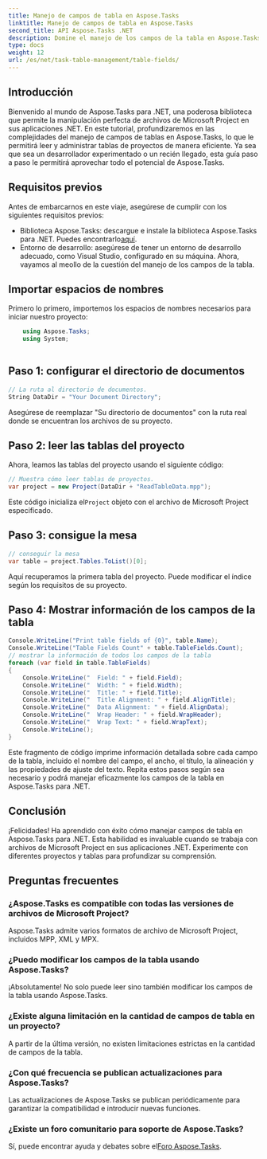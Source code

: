 ```yaml
---
title: Manejo de campos de tabla en Aspose.Tasks
linktitle: Manejo de campos de tabla en Aspose.Tasks
second_title: API Aspose.Tasks .NET
description: Domine el manejo de los campos de la tabla en Aspose.Tasks para .NET con este completo tutorial. Aprenda a leer, mostrar y modificar tablas de proyectos sin esfuerzo.
type: docs
weight: 12
url: /es/net/task-table-management/table-fields/
---
```

## Introducción
Bienvenido al mundo de Aspose.Tasks para .NET, una poderosa biblioteca que permite la manipulación perfecta de archivos de Microsoft Project en sus aplicaciones .NET. En este tutorial, profundizaremos en las complejidades del manejo de campos de tablas en Aspose.Tasks, lo que le permitirá leer y administrar tablas de proyectos de manera eficiente. Ya sea que sea un desarrollador experimentado o un recién llegado, esta guía paso a paso le permitirá aprovechar todo el potencial de Aspose.Tasks.
## Requisitos previos
Antes de embarcarnos en este viaje, asegúrese de cumplir con los siguientes requisitos previos:
-  Biblioteca Aspose.Tasks: descargue e instale la biblioteca Aspose.Tasks para .NET. Puedes encontrarlo[aquí](https://releases.aspose.com/tasks/net/).
- Entorno de desarrollo: asegúrese de tener un entorno de desarrollo adecuado, como Visual Studio, configurado en su máquina.
Ahora, vayamos al meollo de la cuestión del manejo de los campos de la tabla.
## Importar espacios de nombres
Primero lo primero, importemos los espacios de nombres necesarios para iniciar nuestro proyecto:
```csharp
    using Aspose.Tasks;
    using System;
    
```
## Paso 1: configurar el directorio de documentos
```csharp
// La ruta al directorio de documentos.
String DataDir = "Your Document Directory";
```
Asegúrese de reemplazar "Su directorio de documentos" con la ruta real donde se encuentran los archivos de su proyecto.
## Paso 2: leer las tablas del proyecto
Ahora, leamos las tablas del proyecto usando el siguiente código:
```csharp
// Muestra cómo leer tablas de proyectos.
var project = new Project(DataDir + "ReadTableData.mpp");
```
 Este código inicializa el`Project` objeto con el archivo de Microsoft Project especificado.
## Paso 3: consigue la mesa
```csharp
// conseguir la mesa
var table = project.Tables.ToList()[0];
```
Aquí recuperamos la primera tabla del proyecto. Puede modificar el índice según los requisitos de su proyecto.
## Paso 4: Mostrar información de los campos de la tabla
```csharp
Console.WriteLine("Print table fields of {0}", table.Name);
Console.WriteLine("Table Fields Count" + table.TableFields.Count);
// mostrar la información de todos los campos de la tabla
foreach (var field in table.TableFields)
{
    Console.WriteLine("  Field: " + field.Field);
    Console.WriteLine("  Width: " + field.Width);
    Console.WriteLine("  Title: " + field.Title);
    Console.WriteLine("  Title Alignment: " + field.AlignTitle);
    Console.WriteLine("  Data Alignment: " + field.AlignData);
    Console.WriteLine("  Wrap Header: " + field.WrapHeader);
    Console.WriteLine("  Wrap Text: " + field.WrapText);
    Console.WriteLine();
}
```
Este fragmento de código imprime información detallada sobre cada campo de la tabla, incluido el nombre del campo, el ancho, el título, la alineación y las propiedades de ajuste del texto.
Repita estos pasos según sea necesario y podrá manejar eficazmente los campos de la tabla en Aspose.Tasks para .NET.
## Conclusión
¡Felicidades! Ha aprendido con éxito cómo manejar campos de tabla en Aspose.Tasks para .NET. Esta habilidad es invaluable cuando se trabaja con archivos de Microsoft Project en sus aplicaciones .NET. Experimente con diferentes proyectos y tablas para profundizar su comprensión.
## Preguntas frecuentes
### ¿Aspose.Tasks es compatible con todas las versiones de archivos de Microsoft Project?
Aspose.Tasks admite varios formatos de archivo de Microsoft Project, incluidos MPP, XML y MPX.
### ¿Puedo modificar los campos de la tabla usando Aspose.Tasks?
¡Absolutamente! No solo puede leer sino también modificar los campos de la tabla usando Aspose.Tasks.
### ¿Existe alguna limitación en la cantidad de campos de tabla en un proyecto?
A partir de la última versión, no existen limitaciones estrictas en la cantidad de campos de la tabla.
### ¿Con qué frecuencia se publican actualizaciones para Aspose.Tasks?
Las actualizaciones de Aspose.Tasks se publican periódicamente para garantizar la compatibilidad e introducir nuevas funciones.
### ¿Existe un foro comunitario para soporte de Aspose.Tasks?
Sí, puede encontrar ayuda y debates sobre el[Foro Aspose.Tasks](https://forum.aspose.com/c/tasks/15).